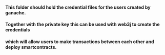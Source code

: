 ####    This folder should hold the credential files for the users created by ganache.
####    Together with the private key this can be used with web3j to create the credentials
####    which will allow users to make transactions between each other and deploy smartcontracts.